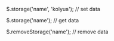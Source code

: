 $.storage('name', 'kolyua'); // set data

$.storage('name'); // get data

$.removeStorage('name'); // remove data